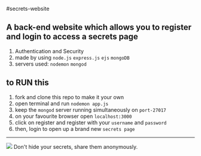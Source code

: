 #secrets-website

A back-end website which allows you to register and login to access a secrets page
--

1. Authentication and Security
2. made by using `node.js` `express.js` `ejs` `mongoDB`
3. servers used: `nodemon` `mongod`

## to RUN this

1. fork and clone this repo to make it your own 
2. open terminal and run `nodemon app.js`
3. keep the `mongod` server running simultaneously on `port-27017`
4. on your favourite browser open `localhost:3000`
6. click on register and register with your `username` and `password`
7. then, login to open up a brand new `secrets page`
---
<img src="https://github.com/5hre9a/secrets-website/blob/master/20200809_170416.jpg">
 Don't hide your secrets, share them anonymously.
 

